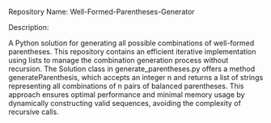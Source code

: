 Repository Name: Well-Formed-Parentheses-Generator

Description:

A Python solution for generating all possible combinations of well-formed parentheses. This repository contains an efficient iterative implementation using lists to manage the combination generation process without recursion. The Solution class in generate_parentheses.py offers a method generateParenthesis, which accepts an integer n and returns a list of strings representing all combinations of n pairs of balanced parentheses. This approach ensures optimal performance and minimal memory usage by dynamically constructing valid sequences, avoiding the complexity of recursive calls.

